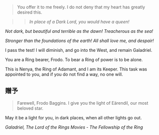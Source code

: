 >You offer it to me freely. I do not deny that my heart has greatly desired this.

>>*In place of a Dark Lord, you would have a queen!*
>>
*Not dark, but beautiful and terrible as the dawn! Treacherous as the sea!*
>>
*Stronger than the foundations of the earth! All shall love me, and despair!*
>
I pass the test! I will diminish, and go into the West, and remain Galadriel.
>
You are a Ring bearer, Frodo. To bear a Ring of power is to be alone.
>
This is Nenya, the Ring of Adamant, and I am its Keeper. This task was appointed to you, and if you do not find a way, no one will.

## 赠予
>Farewell, Frodo Baggins. I give you the light of Eärendil, our most beloved star.
>
May it be a light for you, in dark places, when all other lights go out.
>
<cite>Galadriel, The Lord of the Rings Movies - The Fellowship of the Ring</cite>
